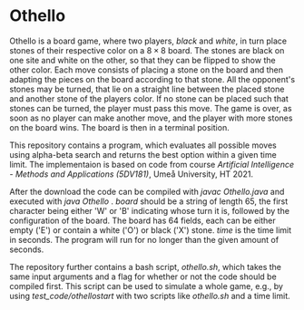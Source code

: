 # Othello

Othello is a board game, where two players, *black* and *white*, in turn place stones of their respective color on a $8\times 8$ board.
The stones are black on one site and white on the other, so that they can be flipped to show the other color.
Each move consists of placing a stone on the board and then adapting the pieces on the board according to that stone.
All the opponent's stones may be turned, that lie on a straight line between the placed stone and another stone of the players color.
If no stone can be placed such that stones can be turned, the player must pass this move.
The game is over, as soon as no player can make another move, and the player with more stones on the board wins.
The board is then in a terminal position.

This repository contains a program, which evaluates all possible moves using alpha-beta search and returns the best option within a given time limit.
The implementaion is based on code from course *Artificial Intelligence - Methods and Applications (5DV181)*, Umeå University, HT 2021.


After the download the code can be compiled with *javac Othello.java* and executed with *java Othello <board> <time>*.
*board* should be a string of length 65, the first character being either 'W' or 'B' indicating whose turn it is, followed by the configuration of the board.
The board has 64 fields, each can be either empty ('E') or contain a white ('O') or black ('X') stone.
*time* is the time limit in seconds.
The program will run for no longer than the given amount of seconds.

The repository further contains a bash script, *othello.sh*, which takes the same input arguments and a flag for whether or not the code should be compiled first.
This script can be used to simulate a whole game, e.g., by using *test_code/othellostart* with two scripts like *othello.sh* and a time limit.
